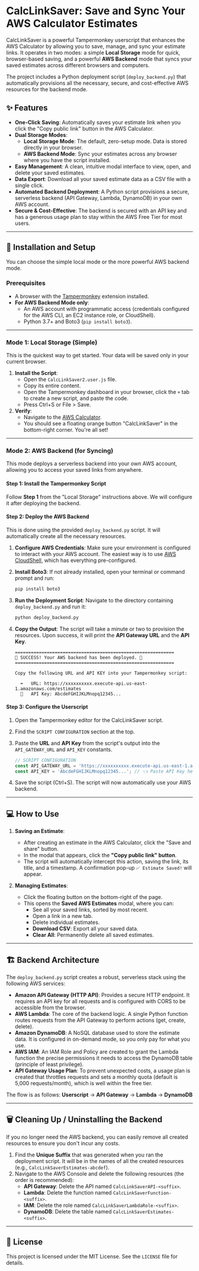 # CalcLinkSaver: Save and Sync Your AWS Calculator Estimates

CalcLinkSaver is a powerful Tampermonkey userscript that enhances the AWS Calculator by allowing you to save, manage, and sync your estimate links. It operates in two modes: a simple **Local Storage** mode for quick, browser-based saving, and a powerful **AWS Backend** mode that syncs your saved estimates across different browsers and computers.

The project includes a Python deployment script (`deploy_backend.py`) that automatically provisions all the necessary, secure, and cost-effective AWS resources for the backend mode.

## ✨ Features

  * **One-Click Saving**: Automatically saves your estimate link when you click the "Copy public link" button in the AWS Calculator.
  * **Dual Storage Modes**:
      * **Local Storage Mode**: The default, zero-setup mode. Data is stored directly in your browser.
      * **AWS Backend Mode**: Sync your estimates across any browser where you have the script installed.
  * **Easy Management**: A clean, intuitive modal interface to view, open, and delete your saved estimates.
  * **Data Export**: Download all your saved estimate data as a CSV file with a single click.
  * **Automated Backend Deployment**: A Python script provisions a secure, serverless backend (API Gateway, Lambda, DynamoDB) in your own AWS account.
  * **Secure & Cost-Effective**: The backend is secured with an API key and has a generous usage plan to stay within the AWS Free Tier for most users.

-----

## 🔧 Installation and Setup

You can choose the simple local mode or the more powerful AWS backend mode.

### Prerequisites

  * A browser with the [Tampermonkey](https://www.tampermonkey.net/) extension installed.
  * **For AWS Backend Mode only**:
      * An AWS account with programmatic access (credentials configured for the AWS CLI, an EC2 instance role, or CloudShell).
      * Python 3.7+ and Boto3 (`pip install boto3`).

-----

### Mode 1: Local Storage (Simple)

This is the quickest way to get started. Your data will be saved only in your current browser.

1.  **Install the Script**:
      * Open the `CalcLinkSaver2.user.js` file.
      * Copy its entire content.
      * Open the Tampermonkey dashboard in your browser, click the `+` tab to create a new script, and paste the code.
      * Press Ctrl+S or File \> Save.
2.  **Verify**:
      * Navigate to the [AWS Calculator](https://calculator.aws/).
      * You should see a floating orange button "CalcLinkSaver" in the bottom-right corner. You're all set\!

-----

### Mode 2: AWS Backend (for Syncing)

This mode deploys a serverless backend into your own AWS account, allowing you to access your saved links from anywhere.

#### Step 1: Install the Tampermonkey Script

Follow **Step 1** from the "Local Storage" instructions above. We will configure it after deploying the backend.

#### Step 2: Deploy the AWS Backend

This is done using the provided `deploy_backend.py` script. It will automatically create all the necessary resources.

1.  **Configure AWS Credentials**: Make sure your environment is configured to interact with your AWS account. The easiest way is to use [AWS CloudShell](https://aws.amazon.com/cloudshell/), which has everything pre-configured.

2.  **Install Boto3**: If not already installed, open your terminal or command prompt and run:

    ```bash
    pip install boto3
    ```

3.  **Run the Deployment Script**: Navigate to the directory containing `deploy_backend.py` and run it:

    ```bash
    python deploy_backend.py
    ```

4.  **Copy the Output**: The script will take a minute or two to provision the resources. Upon success, it will print the **API Gateway URL** and the **API Key**.

    ```text
    ============================================================
    🎉 SUCCESS! Your AWS backend has been deployed. 🎉
    ============================================================

    Copy the following URL and API KEY into your Tampermonkey script:

      ➡️   URL: https://xxxxxxxxxx.execute-api.us-east-1.amazonaws.com/estimates
      🔑   API Key: AbcdeFGHIJKLMnopq12345...
    ```

#### Step 3: Configure the Userscript

1.  Open the Tampermonkey editor for the CalcLinkSaver script.

2.  Find the `SCRIPT CONFIGURATION` section at the top.

3.  Paste the **URL** and **API Key** from the script's output into the `API_GATEWAY_URL` and `API_KEY` constants.

    ```javascript
    // SCRIPT CONFIGURATION
    const API_GATEWAY_URL = 'https://xxxxxxxxxx.execute-api.us-east-1.amazonaws.com/estimates'; // 👈 Paste URL here
    const API_KEY = 'AbcdeFGHIJKLMnopq12345...'; // 👈 Paste API Key here
    ```

4.  Save the script (Ctrl+S). The script will now automatically use your AWS backend.

-----

## 💻 How to Use

1.  **Saving an Estimate**:

      * After creating an estimate in the AWS Calculator, click the "Save and share" button.
      * In the modal that appears, click the **"Copy public link" button**.
      * The script will automatically intercept this action, saving the link, its title, and a timestamp. A confirmation pop-up `✅ Estimate Saved!` will appear.

2.  **Managing Estimates**:

      * Click the floating button on the bottom-right of the page.
      * This opens the **Saved AWS Estimates** modal, where you can:
          * See all your saved links, sorted by most recent.
          * Open a link in a new tab.
          * Delete individual estimates.
          * **Download CSV**: Export all your saved data.
          * **Clear All**: Permanently delete all saved estimates.

-----

## 🏗️ Backend Architecture

The `deploy_backend.py` script creates a robust, serverless stack using the following AWS services:

  * **Amazon API Gateway (HTTP API)**: Provides a secure HTTP endpoint. It requires an API key for all requests and is configured with CORS to be accessible from the browser.
  * **AWS Lambda**: The core of the backend logic. A single Python function routes requests from the API Gateway to perform actions (get, create, delete).
  * **Amazon DynamoDB**: A NoSQL database used to store the estimate data. It is configured in on-demand mode, so you only pay for what you use.
  * **AWS IAM**: An IAM Role and Policy are created to grant the Lambda function the precise permissions it needs to access the DynamoDB table (principle of least privilege).
  * **API Gateway Usage Plan**: To prevent unexpected costs, a usage plan is created that throttles requests and sets a monthly quota (default is 5,000 requests/month), which is well within the free tier.

The flow is as follows:
**Userscript** → **API Gateway** → **Lambda** → **DynamoDB**

-----

## 🗑️ Cleaning Up / Uninstalling the Backend

If you no longer need the AWS backend, you can easily remove all created resources to ensure you don't incur any costs.

1.  Find the **Unique Suffix** that was generated when you ran the deployment script. It will be in the names of all the created resources (e.g., `CalcLinkSaverEstimates-abcdef`).
2.  Navigate to the AWS Console and delete the following resources (the order is recommended):
      * **API Gateway**: Delete the API named `CalcLinkSaverAPI-<suffix>`.
      * **Lambda**: Delete the function named `CalcLinkSaverFunction-<suffix>`.
      * **IAM**: Delete the role named `CalcLinkSaverLambdaRole-<suffix>`.
      * **DynamoDB**: Delete the table named `CalcLinkSaverEstimates-<suffix>`.

-----

## 📜 License

This project is licensed under the MIT License. See the `LICENSE` file for details.
